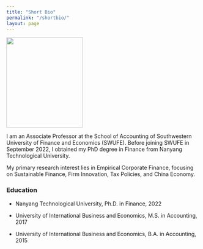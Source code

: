 ```yaml
---
title: "Short Bio"
permalink: "/shortbio/"
layout: page
---
```


<img src="https://github.com/jinyaling/jinyaling.github.io/assets/154586251/4591256b-6235-4c01-9b7c-e0ff3875440f"  width="200" height="235">

I am an Associate Professor at the School of Accounting of Southwestern University of Finance and Economics (SWUFE). Before joining SWUFE in September 2022, I obtained my PhD degree in Finance from Nanyang Technological University. 

My primary research interest lies in Empirical Corporate Finance, focusing on Sustainable Finance, Firm Innovation, Tax Policies, and China Economy.


### Education 
* Nanyang Technological University, Ph.D. in Finance, 2022

* University of International Business and Economics, M.S. in Accounting, 2017

* University of International Business and Economics, B.A. in Accounting, 2015
